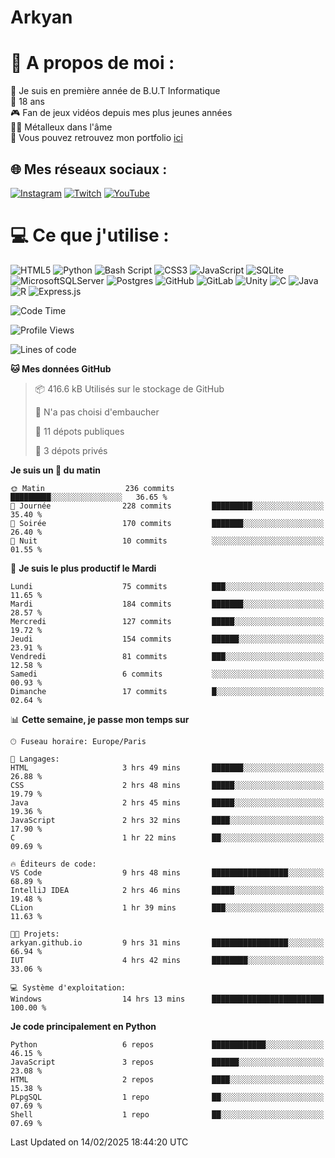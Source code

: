 # Arkyan
 # 💫 A propos de moi :
📖 Je suis en première année de B.U.T Informatique  
🎂 18 ans  
🎮 Fan de jeux vidéos depuis mes plus jeunes années  
🤘🏻 Métalleux dans l'âme  
📕 Vous pouvez retrouvez mon portfolio [ici](https://arkyanportfolio.netlify.app/)

## 🌐 Mes réseaux sociaux :
[![Instagram](https://img.shields.io/badge/Instagram-%23E4405F.svg?logo=Instagram&logoColor=white)](https://instagram.com/arkyan25) [![Twitch](https://img.shields.io/badge/Twitch-%239146FF.svg?logo=Twitch&logoColor=white)](https://twitch.tv/arkyan_) [![YouTube](https://img.shields.io/badge/YouTube-%23FF0000.svg?logo=YouTube&logoColor=white)](https://youtube.com/@arkyan_) 

# 💻 Ce que j'utilise :
![HTML5](https://img.shields.io/badge/html5-%23E34F26.svg?style=for-the-badge&logo=html5&logoColor=white) ![Python](https://img.shields.io/badge/python-3670A0?style=for-the-badge&logo=python&logoColor=ffdd54) ![Bash Script](https://img.shields.io/badge/bash_script-%23121011.svg?style=for-the-badge&logo=gnu-bash&logoColor=white) ![CSS3](https://img.shields.io/badge/css3-%231572B6.svg?style=for-the-badge&logo=css3&logoColor=white) ![JavaScript](https://img.shields.io/badge/javascript-%23323330.svg?style=for-the-badge&logo=javascript&logoColor=%23F7DF1E) ![SQLite](https://img.shields.io/badge/sqlite-%2307405e.svg?style=for-the-badge&logo=sqlite&logoColor=white) ![MicrosoftSQLServer](https://img.shields.io/badge/Microsoft%20SQL%20Server-CC2927?style=for-the-badge&logo=microsoft%20sql%20server&logoColor=white) ![Postgres](https://img.shields.io/badge/postgres-%23316192.svg?style=for-the-badge&logo=postgresql&logoColor=white) ![GitHub](https://img.shields.io/badge/github-%23121011.svg?style=for-the-badge&logo=github&logoColor=white) ![GitLab](https://img.shields.io/badge/gitlab-%23181717.svg?style=for-the-badge&logo=gitlab&logoColor=white) ![Unity](https://img.shields.io/badge/unity-%23000000.svg?style=for-the-badge&logo=unity&logoColor=white)  ![C](https://img.shields.io/badge/c-%2300599C.svg?style=for-the-badge&logo=c&logoColor=white) ![Java](https://img.shields.io/badge/java-%23ED8B00.svg?style=for-the-badge&logo=openjdk&logoColor=white) ![R](https://img.shields.io/badge/r-%23276DC3.svg?style=for-the-badge&logo=r&logoColor=white) ![Express.js](https://img.shields.io/badge/express.js-%23404d59.svg?style=for-the-badge&logo=express&logoColor=%2361DAFB)

<!--START_SECTION:waka-->
![Code Time](http://img.shields.io/badge/Code%20Time-245%20hrs%2023%20mins-blue)

![Profile Views](http://img.shields.io/badge/Vues%20du%20profil-0-blue)

![Lines of code](https://img.shields.io/badge/Depuis%20Hello%20World%2C%20j%27ai%20%C3%A9crit-4.0%20million%20Lignes%20de%20code-blue)

**🐱 Mes données GitHub** 

> 📦 416.6 kB Utilisés sur le stockage de GitHub 
 > 
> 🚫 N'a pas choisi d'embaucher
 > 
> 📜 11 dépots publiques 
 > 
> 🔑 3 dépots privés 
 > 
**Je suis un 🐤 du matin** 

```text
🌞 Matin                  236 commits         █████████░░░░░░░░░░░░░░░░   36.65 % 
🌆 Journée                228 commits         █████████░░░░░░░░░░░░░░░░   35.40 % 
🌃 Soirée                 170 commits         ███████░░░░░░░░░░░░░░░░░░   26.40 % 
🌙 Nuit                   10 commits          ░░░░░░░░░░░░░░░░░░░░░░░░░   01.55 % 
```
📅 **Je suis le plus productif le Mardi** 

```text
Lundi                    75 commits          ███░░░░░░░░░░░░░░░░░░░░░░   11.65 % 
Mardi                    184 commits         ███████░░░░░░░░░░░░░░░░░░   28.57 % 
Mercredi                 127 commits         █████░░░░░░░░░░░░░░░░░░░░   19.72 % 
Jeudi                    154 commits         ██████░░░░░░░░░░░░░░░░░░░   23.91 % 
Vendredi                 81 commits          ███░░░░░░░░░░░░░░░░░░░░░░   12.58 % 
Samedi                   6 commits           ░░░░░░░░░░░░░░░░░░░░░░░░░   00.93 % 
Dimanche                 17 commits          █░░░░░░░░░░░░░░░░░░░░░░░░   02.64 % 
```


📊 **Cette semaine, je passe mon temps sur** 

```text
🕑︎ Fuseau horaire: Europe/Paris

💬 Langages: 
HTML                     3 hrs 49 mins       ███████░░░░░░░░░░░░░░░░░░   26.88 % 
CSS                      2 hrs 48 mins       █████░░░░░░░░░░░░░░░░░░░░   19.79 % 
Java                     2 hrs 45 mins       █████░░░░░░░░░░░░░░░░░░░░   19.36 % 
JavaScript               2 hrs 32 mins       ████░░░░░░░░░░░░░░░░░░░░░   17.90 % 
C                        1 hr 22 mins        ██░░░░░░░░░░░░░░░░░░░░░░░   09.69 % 

🔥 Éditeurs de code: 
VS Code                  9 hrs 48 mins       █████████████████░░░░░░░░   68.89 % 
IntelliJ IDEA            2 hrs 46 mins       █████░░░░░░░░░░░░░░░░░░░░   19.48 % 
CLion                    1 hr 39 mins        ███░░░░░░░░░░░░░░░░░░░░░░   11.63 % 

🐱‍💻 Projets: 
arkyan.github.io         9 hrs 31 mins       █████████████████░░░░░░░░   66.94 % 
IUT                      4 hrs 42 mins       ████████░░░░░░░░░░░░░░░░░   33.06 % 

💻 Système d'exploitation: 
Windows                  14 hrs 13 mins      █████████████████████████   100.00 % 
```

**Je code principalement en Python** 

```text
Python                   6 repos             ████████████░░░░░░░░░░░░░   46.15 % 
JavaScript               3 repos             ██████░░░░░░░░░░░░░░░░░░░   23.08 % 
HTML                     2 repos             ████░░░░░░░░░░░░░░░░░░░░░   15.38 % 
PLpgSQL                  1 repo              ██░░░░░░░░░░░░░░░░░░░░░░░   07.69 % 
Shell                    1 repo              ██░░░░░░░░░░░░░░░░░░░░░░░   07.69 % 
```




 Last Updated on 14/02/2025 18:44:20 UTC
<!--END_SECTION:waka-->

<!--START_SECTION:SHOW_PROJECTS-->
<!--END_SECTION:SHOW_PROJECTS-->

<!--START_SECTION:SHOW_LINES_OF_CODE-->
<!--END_SECTION:SHOW_LINES_OF_CODE-->

<!--START_SECTION:SHOW_TOTAL_CODE_TIME-->
<!--END_SECTION:SHOW_TOTAL_CODE_TIME-->

<!--START_SECTION:SHOW_PROFILE_VIEWS-->
<!--END_SECTION:SHOW_PROFILE_VIEWS-->

<!--START_SECTION:SHOW_COMMIT-->
<!--END_SECTION:SHOW_COMMIT-->

<!--START_SECTION:SHOW_DAYS_OF_WEEK-->
<!--END_SECTION:SHOW_DAYS_OF_WEEK-->

<!--START_SECTION:SHOW_LANGUAGE-->
<!--END_SECTION:SHOW_LANGUAGE-->

<!--START_SECTION:SHOW_TIMEZONE-->
<!--END_SECTION:SHOW_TIMEZONE-->

<!--START_SECTION:SHOW_LANGUAGE_PER_REPO-->
<!--END_SECTION:SHOW_LANGUAGE_PER_REPO-->

<!--START_SECTION:SHOW_SHORT_INFO-->
<!--END_SECTION:SHOW_SHORT_INFO-->
